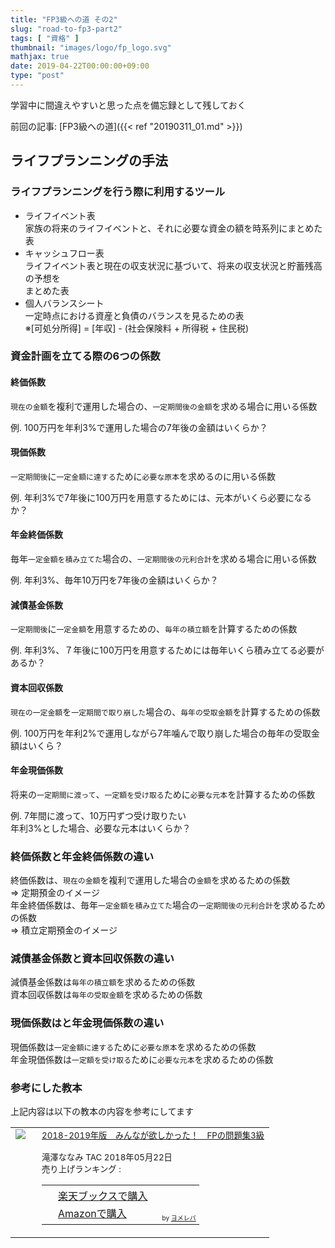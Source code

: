 ```yaml
---
title: "FP3級への道 その2"
slug: "road-to-fp3-part2"
tags: [ "資格" ]
thumbnail: "images/logo/fp_logo.svg"
mathjax: true
date: 2019-04-22T00:00:00+09:00
type: "post"
---
```


学習中に間違えやすいと思った点を備忘録として残しておく

前回の記事: [FP3級への道]({{< ref "20190311_01.md" >}})

## ライフプランニングの手法

### ライフプランニングを行う際に利用するツール

* ライフイベント表  
  家族の将来のライフイベントと、それに必要な資金の額を時系列にまとめた表
* キャッシュフロー表  
  ライフイベント表と現在の収支状況に基づいて、将来の収支状況と貯蓄残高の予想を  
  まとめた表
* 個人バランスシート  
  一定時点における資産と負債のバランスを見るための表  
  ※[可処分所得] = [年収] - (社会保険料 + 所得税 + 住民税)

### 資金計画を立てる際の6つの係数

#### 終価係数

`現在の金額`を複利で運用した場合の、`一定期間後の金額`を求める場合に用いる係数

例. 100万円を年利3%で運用した場合の7年後の金額はいくらか？

#### 現価係数

`一定期間後`に`一定金額に達する`ために`必要な原本`を求めるのに用いる係数

例. 年利3%で7年後に100万円を用意するためには、元本がいくら必要になるか？

#### 年金終価係数

毎年`一定金額を積み立てた`場合の、`一定期間後の元利合計`を求める場合に用いる係数

例. 年利3%、毎年10万円を7年後の金額はいくらか？

#### 減債基金係数

`一定期間後`に`一定金額`を用意するための、`毎年の積立額`を計算するための係数

例. 年利3%、７年後に100万円を用意するためには毎年いくら積み立てる必要があるか？

#### 資本回収係数

`現在の一定金額`を`一定期間で取り崩した`場合の、`毎年の受取金額`を計算するための係数

例. 100万円を年利2%で運用しながら7年噛んで取り崩した場合の毎年の受取金額はいくら？

#### 年金現価係数

将来の`一定期間に渡って`、`一定額を受け取る`ために`必要な元本`を計算するための係数

例. 7年間に渡って、10万円ずつ受け取りたい  
    年利3%とした場合、必要な元本はいくらか？

### 終価係数と年金終価係数の違い

終価係数は、`現在の金額`を複利で運用した場合の`金額`を求めるための係数  
=> 定期預金のイメージ  
年金終価係数は、毎年`一定金額を積み立てた`場合の`一定期間後の元利合計`を求めるための係数  
=> 積立定期預金のイメージ

### 減債基金係数と資本回収係数の違い

減債基金係数は`毎年の積立額`を求めるための係数  
資本回収係数は`毎年の受取金額`を求めるための係数

### 現価係数はと年金現価係数の違い

現価係数は`一定金額に達する`ために`必要な原本`を求めるための係数  
年金現価係数は`一定額を受け取る`ために`必要な元本`を求めるための係数

### 参考にした教本

上記内容は以下の教本の内容を参考にしてます

<table  border="0" cellpadding="5" style="border:none"><tr><td valign="top" style="border:none;"><a href="https://hb.afl.rakuten.co.jp/hgc/1856df65.f59e3a22.1856df66.b49ed49a/yomereba_main_201904251730366382?pc=http%3A%2F%2Fbooks.rakuten.co.jp%2Frb%2F15459214%2F%3Fscid%3Daf_ich_link_urltxt%26m%3Dhttp%3A%2F%2Fm.rakuten.co.jp%2Fev%2Fbook%2F" target="_blank" rel="nofollow" ><img src="https://thumbnail.image.rakuten.co.jp/@0_mall/book/cabinet/5886/9784813275886.jpg?_ex=200x200" border="0" style="margin-right:10px" /></a></td><td valign="top" style="border:none;text-align:left"><span style="font-size: smaller"><a href="https://hb.afl.rakuten.co.jp/hgc/1856df65.f59e3a22.1856df66.b49ed49a/yomereba_main_201904251730366382?pc=http%3A%2F%2Fbooks.rakuten.co.jp%2Frb%2F15459214%2F%3Fscid%3Daf_ich_link_urltxt%26m%3Dhttp%3A%2F%2Fm.rakuten.co.jp%2Fev%2Fbook%2F" target="_blank" rel="nofollow" >2018-2019年版　みんなが欲しかった！　FPの問題集3級</a><br /><br />        滝澤ななみ TAC 2018年05月22日<br />        売り上げランキング : <br /><table style="border:none"><tr><td style="border:none;text-align:left;"><div class="shoplinkrakuten" style="margin-right:5px;background: url('//img.yomereba.com/yl.gif') 0 -50px no-repeat;padding: 2px 0 2px 18px;white-space: nowrap;"><a href="https://hb.afl.rakuten.co.jp/hgc/1856df65.f59e3a22.1856df66.b49ed49a/yomereba_main_201904251730366382?pc=http%3A%2F%2Fbooks.rakuten.co.jp%2Frb%2F15459214%2F%3Fscid%3Daf_ich_link_urltxt%26m%3Dhttp%3A%2F%2Fm.rakuten.co.jp%2Fev%2Fbook%2F" target="_blank" rel="nofollow" >楽天ブックスで購入</a></div><div class="shoplinkamazon" style="margin-right:5px;background: url('//img.yomereba.com/yl.gif') 0 0 no-repeat;padding: 2px 0 2px 18px;white-space: nowrap;"><a href="https://www.amazon.co.jp/exec/obidos/asin/4813275885/kkawazoe-22/" target="_blank" rel="nofollow" >Amazonで購入</a></div>                                                                                      </td><td style="vertical-align:bottom;padding-left:10px;font-size:x-small;border:none">by <a href="https://yomereba.com" rel="nofollow" target="_blank">ヨメレバ</a></td></tr></table></span></td></tr></table>
